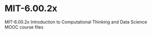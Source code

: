 # MIT-6.00.2x
MIT-6.00.2x Introduction to Computational Thinking and Data Science MOOC course files 
